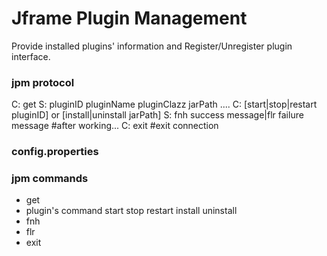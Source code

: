 Jframe Plugin Management
===============================
Provide installed plugins' information and Register/Unregister plugin interface.

### jpm protocol
C:	get
S:	pluginID pluginName pluginClazz jarPath
	....
C: 	[start|stop|restart pluginID] or [install|uninstall jarPath]
S: 	fnh success message|flr	failure message				#after working...
C:	exit	#exit connection


### config.properties



### jpm commands
* get
* plugin's command 
start
stop
restart
install
uninstall
* fnh
* flr
* exit


  